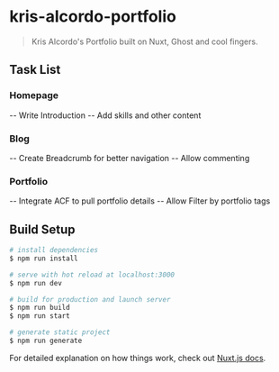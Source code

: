 # kris-alcordo-portfolio

> Kris Alcordo&#39;s Portfolio built on Nuxt, Ghost and cool fingers.

## Task List
### Homepage
-- Write Introduction
-- Add skills and other content

### Blog
-- Create Breadcrumb for better navigation
-- Allow commenting

### Portfolio 
-- Integrate ACF to pull portfolio details
-- Allow Filter by portfolio tags

## Build Setup

``` bash
# install dependencies
$ npm run install

# serve with hot reload at localhost:3000
$ npm run dev

# build for production and launch server
$ npm run build
$ npm run start

# generate static project
$ npm run generate
```

For detailed explanation on how things work, check out [Nuxt.js docs](https://nuxtjs.org).
